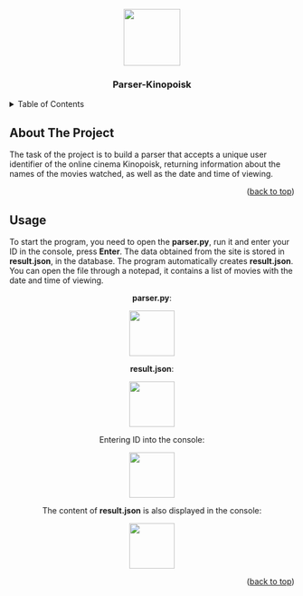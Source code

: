 <!-- PROJECT LOGO -->
<br />
<div id="header" align="center">
  <img src="https://media.giphy.com/media/M9gbBd9nbDrOTu1Mqx/giphy.gif" width="100"/>
</div>
  <h3 align="center">Parser-Kinopoisk</h3>


<!-- TABLE OF CONTENTS -->
<details>
  <summary>Table of Contents</summary>
  <ol>
    <li>
      <a href="#about-the-project">About The Project</a>
      <ul>
        <li><a href="#built-with">Built With</a></li>
      </ul>
    </li>
    <li>
      <a href="#getting-started">Getting Started</a>
      <ul>
        <li><a href="#prerequisites">Prerequisites</a></li>
        <li><a href="#installation">Installation</a></li>
      </ul>
    </li>
    <li><a href="#usage">Usage</a></li>
  </ol>
</details>



<!-- ABOUT THE PROJECT -->
## About The Project


The task of the project is to build a parser that accepts a unique user identifier of the online cinema Kinopoisk, returning information about the names of the movies watched, as well as the date and time of viewing.


<p align="right">(<a href="#readme-top">back to top</a>)</p>






<!-- GETTING STARTED -->

<!-- USAGE EXAMPLES -->
## Usage

To start the program, you need to open the __parser.py__, run it and enter your ID in the console, press __Enter__. The data obtained from the site is stored in __result.json__, in the database. The program automatically creates **result.json**. You can open the file through a notepad, it contains a list of movies with the date and time of viewing.

<div align="center">

__parser.py__:
<div id="header" align="center">
  <img src="Parser/photo_2024-12-18_21-19-34.jpg" width="80" height="80">

__result.json__:
 <div id="header" align="center">
  <img src="Parser/photo_2024-12-18_21-50-29.jpg" width="80" height="80">

Entering ID into the console:
<div id="header" align="center">
  <img src="Parser/photo_2024-12-18_21-53-35.jpg" width="80" height="80">

The content of __result.json__ is also displayed in the console:
 <div id="header" align="center">
  <img src="Parser/photo_2024-12-18_21-55-12.jpg" width="80" height="80">


<p align="right">(<a href="#readme-top">back to top</a>)</p>

 
    

